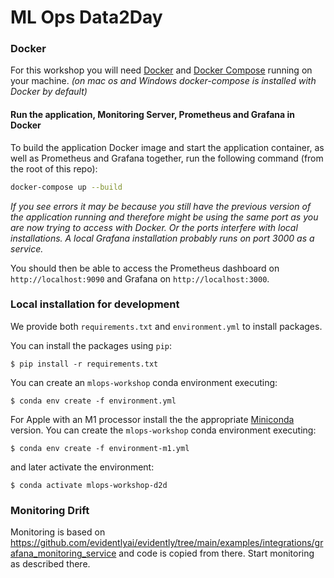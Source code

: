 # ML Ops Data2Day

### Docker

For this workshop you will need [Docker](https://docs.docker.com/get-docker/) and [Docker Compose](https://docs.docker.com/compose/install/) running on your machine. *(on mac os and Windows docker-compose is installed with Docker by default)*

#### Run the application, Monitoring Server, Prometheus and Grafana in Docker

To build the application Docker image and start the application container,  as well as Prometheus and Grafana together, run the following command (from the root of this repo):

``` sh
docker-compose up --build
```

*If you see errors it may be because you still have the previous version of the application running and therefore might be using the same port as you are now trying to access with Docker. Or the ports interfere with local installations. A local Grafana installation probably runs on port 3000 as a service.*

You should then be able to access the Prometheus dashboard on `http://localhost:9090` and Grafana on `http://localhost:3000`.

### Local installation for development

We provide both `requirements.txt` and `environment.yml` to install packages.

You can install the packages using `pip`:

```
$ pip install -r requirements.txt
```

You can create an `mlops-workshop` conda environment executing:

```
$ conda env create -f environment.yml
```

For Apple with an M1 processor install the the appropriate [Miniconda](https://docs.conda.io/en/latest/miniconda.html) version. You can create the `mlops-workshop` conda environment executing:

```
$ conda env create -f environment-m1.yml
```

and later activate the environment:

```
$ conda activate mlops-workshop-d2d
```

### Monitoring Drift

Monitoring is based on https://github.com/evidentlyai/evidently/tree/main/examples/integrations/grafana_monitoring_service and code is copied from there. Start monitoring as described there.